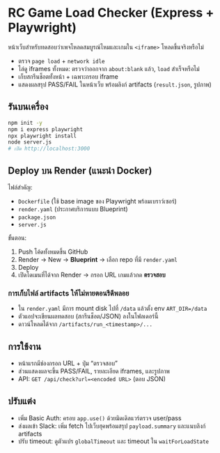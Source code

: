 # RC Game Load Checker (Express + Playwright)

หน้าเว็บสำหรับทดสอบว่าเพจโหลดสมบูรณ์ไหมและเกมใน `<iframe>` โหลดขึ้นจริงหรือไม่
- ตรวจ `page load` + `network idle`
- ไล่ดู iframes ทั้งหมด: ตรวจว่าออกจาก `about:blank` แล้ว, `load` สำเร็จหรือไม่
- เก็บสกรีนช็อตทั้งหน้า + เฉพาะกรอบ iframe
- แสดงผลสรุป PASS/FAIL ในหน้าเว็บ พร้อมลิงก์ artifacts (`result.json`, รูปภาพ)

## รันบนเครื่อง

```bash
npm init -y
npm i express playwright
npx playwright install
node server.js
# เปิด http://localhost:3000
```

## Deploy บน Render (แนะนำ Docker)

ไฟล์สำคัญ:
- `Dockerfile` (ใช้ base image ของ Playwright พร้อมเบราว์เซอร์)
- `render.yaml` (ประกาศบริการแบบ Blueprint)
- `package.json`
- `server.js`

ขั้นตอน:
1. Push โค้ดทั้งหมดขึ้น GitHub
2. Render → New → **Blueprint** → เลือก repo ที่มี `render.yaml`
3. Deploy
4. เปิดโดเมนที่ได้จาก Render → กรอก URL เกมแล้วกด **ตรวจสอบ**

### การเก็บไฟล์ artifacts ให้ไม่หายตอนรีดีพลอย
- ใน `render.yaml` มีการ mount disk ไปที่ `/data` แล้วตั้ง env `ART_DIR=/data`
- ตัวแอปจะเขียนผลทดสอบ (สกรีนช็อต/JSON) ลงในโฟลเดอร์นี้
- ดาวน์โหลดได้จาก `/artifacts/run_<timestamp>/...`

## การใช้งาน
- หน้าแรกมีช่องกรอก URL + ปุ่ม “ตรวจสอบ”
- ส่วนแสดงผลจะขึ้น PASS/FAIL, รายละเอียด iframes, และรูปภาพ
- API: `GET /api/check?url=<encoded URL>` (ตอบ JSON)

## ปรับแต่ง
- เพิ่ม Basic Auth: ครอบ `app.use()` ด้วยมิดเดิลแวร์ตรวจ user/pass
- ส่งผลเข้า Slack: เพิ่ม fetch ไปเว็บฮุคพร้อมสรุป `payload.summary` และแนบลิงก์ artifacts
- ปรับ timeout: ดูตัวแปร `globalTimeout` และ timeout ใน `waitForLoadState`
